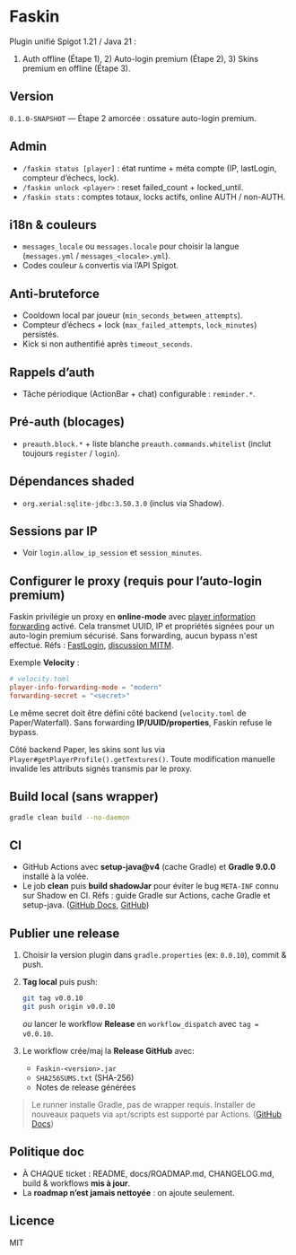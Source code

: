 # Faskin

Plugin unifié Spigot 1.21 / Java 21 :
1) Auth offline (Étape 1), 2) Auto-login premium (Étape 2), 3) Skins premium en offline (Étape 3).

## Version
`0.1.0-SNAPSHOT` — Étape 2 amorcée : ossature auto-login premium.

## Admin
- `/faskin status [player]` : état runtime + méta compte (IP, lastLogin, compteur d’échecs, lock).
- `/faskin unlock <player>` : reset failed_count + locked_until.
- `/faskin stats` : comptes totaux, locks actifs, online AUTH / non-AUTH.

## i18n & couleurs
- `messages_locale` ou `messages.locale` pour choisir la langue (`messages.yml` / `messages_<locale>.yml`).
- Codes couleur `&` convertis via l’API Spigot.

## Anti-bruteforce
- Cooldown local par joueur (`min_seconds_between_attempts`).
- Compteur d’échecs + lock (`max_failed_attempts`, `lock_minutes`) persistés.
- Kick si non authentifié après `timeout_seconds`.

## Rappels d’auth
- Tâche périodique (ActionBar + chat) configurable : `reminder.*`.

## Pré-auth (blocages)
- `preauth.block.*` + liste blanche `preauth.commands.whitelist` (inclut toujours `register` / `login`).

## Dépendances shaded
- `org.xerial:sqlite-jdbc:3.50.3.0` (inclus via Shadow).

## Sessions par IP
- Voir `login.allow_ip_session` et `session_minutes`.

## Configurer le proxy (requis pour l’auto-login premium)
Faskin privilégie un proxy en **online-mode** avec [player information forwarding](https://docs.papermc.io/velocity/player-information-forwarding/) activé. Cela transmet UUID, IP et propriétés signées pour un auto-login premium sécurisé. Sans forwarding, aucun bypass n'est effectué. Réfs : [FastLogin](https://www.spigotmc.org/resources/fastlogin.14153/), [discussion MITM](https://github.com/TuxCoding/FastLogin/discussions/1180).

Exemple **Velocity** :

```toml
# velocity.toml
player-info-forwarding-mode = "modern"
forwarding-secret = "<secret>"
```

Le même secret doit être défini côté backend (`velocity.toml` de Paper/Waterfall). Sans forwarding **IP/UUID/properties**, Faskin refuse le bypass.

Côté backend Paper, les skins sont lus via `Player#getPlayerProfile().getTextures()`. Toute modification manuelle invalide les attributs signés transmis par le proxy.

## Build local (sans wrapper)
```bash
gradle clean build --no-daemon
```

## CI

* GitHub Actions avec **setup-java@v4** (cache Gradle) et **Gradle 9.0.0** installé à la volée.
* Le job **clean** puis **build shadowJar** pour éviter le bug `META-INF` connu sur Shadow en CI.
  Réfs : guide Gradle sur Actions, cache Gradle et setup-java. ([GitHub Docs][2], [GitHub][1])

## Publier une release

1. Choisir la version plugin dans `gradle.properties` (ex: `0.0.10`), commit & push.
2. **Tag local** puis push:

   ```bash
   git tag v0.0.10
   git push origin v0.0.10
   ```

   *ou* lancer le workflow **Release** en `workflow_dispatch` avec `tag = v0.0.10`.
3. Le workflow crée/maj la **Release GitHub** avec:

   * `Faskin-<version>.jar`
   * `SHA256SUMS.txt` (SHA-256)
   * Notes de release générées

> Le runner installe Gradle, pas de wrapper requis. Installer de nouveaux paquets via `apt`/scripts est supporté par Actions. ([GitHub Docs][3])

## Politique doc

* À CHAQUE ticket : README, docs/ROADMAP.md, CHANGELOG.md, build & workflows **mis à jour**.
* La **roadmap n’est jamais nettoyée** : on ajoute seulement.

## Licence

MIT

[1]: https://github.com/actions/setup-java
[2]: https://docs.github.com/en/actions/tutorials/building-and-testing-java-with-gradle
[3]: https://docs.github.com/actions/using-github-hosted-runners/customizing-github-hosted-runners
